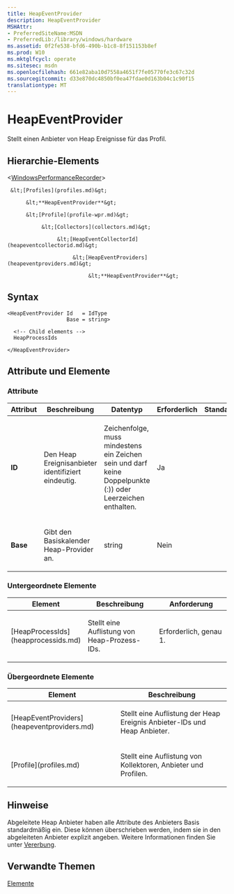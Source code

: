 ```yaml
---
title: HeapEventProvider
description: HeapEventProvider
MSHAttr:
- PreferredSiteName:MSDN
- PreferredLib:/library/windows/hardware
ms.assetid: 0f2fe538-bfd6-490b-b1c8-8f151153b8ef
ms.prod: W10
ms.mktglfcycl: operate
ms.sitesec: msdn
ms.openlocfilehash: 661e82aba10d7558a4651f7fe05770fe3c67c32d
ms.sourcegitcommit: d33e870dc4850bf0ea47fdae0d163b04c1c90f15
translationtype: MT
---
```

# <a name="heapeventprovider"></a>HeapEventProvider


Stellt einen Anbieter von Heap Ereignisse für das Profil.

## <a name="element-hierarchy"></a>Hierarchie-Elements


&lt;[WindowsPerformanceRecorder](windowsperformancerecorder.md)&gt;

     &lt;[Profiles](profiles.md)&gt;

          &lt;**HeapEventProvider**&gt;

          &lt;[Profile](profile-wpr.md)&gt;

               &lt;[Collectors](collectors.md)&gt;

                    &lt;[HeapEventCollectorId](heapeventcollectorid.md)&gt;

                         &lt;[HeapEventProviders](heapeventproviders.md)&gt;

                              &lt;**HeapEventProvider**&gt;

## <a name="syntax"></a>Syntax


``` syntax
<HeapEventProvider Id   = IdType
                   Base = string>

  <!-- Child elements -->
  HeapProcessIds

</HeapEventProvider>
```

## <a name="attributes-and-elements"></a>Attribute und Elemente


### <a name="attributes"></a>Attribute

<table>
<colgroup>
<col width="20%" />
<col width="20%" />
<col width="20%" />
<col width="20%" />
<col width="20%" />
</colgroup>
<thead>
<tr class="header">
<th>Attribut</th>
<th>Beschreibung</th>
<th>Datentyp</th>
<th>Erforderlich</th>
<th>Standard</th>
</tr>
</thead>
<tbody>
<tr class="odd">
<td><p><strong>ID</strong></p></td>
<td><p>Den Heap Ereignisanbieter identifiziert eindeutig.</p></td>
<td><p>Zeichenfolge, muss mindestens ein Zeichen sein und darf keine Doppelpunkte (:)) oder Leerzeichen enthalten.</p></td>
<td><p>Ja</p></td>
<td><p></p></td>
</tr>
<tr class="even">
<td><p><strong>Base</strong></p></td>
<td><p>Gibt den Basiskalender Heap-Provider an.</p></td>
<td><p>string</p></td>
<td><p>Nein</p></td>
<td><p></p></td>
</tr>
</tbody>
</table>

 

### <a name="child-elements"></a>Untergeordnete Elemente

<table>
<colgroup>
<col width="33%" />
<col width="33%" />
<col width="33%" />
</colgroup>
<thead>
<tr class="header">
<th>Element</th>
<th>Beschreibung</th>
<th>Anforderung</th>
</tr>
</thead>
<tbody>
<tr class="odd">
<td><p>[HeapProcessIds](heapprocessids.md)</p></td>
<td><p>Stellt eine Auflistung von Heap-Prozess-IDs.</p></td>
<td><p>Erforderlich, genau 1.</p></td>
</tr>
</tbody>
</table>

 

### <a name="parent-elements"></a>Übergeordnete Elemente

<table>
<colgroup>
<col width="50%" />
<col width="50%" />
</colgroup>
<thead>
<tr class="header">
<th>Element</th>
<th>Beschreibung</th>
</tr>
</thead>
<tbody>
<tr class="odd">
<td><p>[HeapEventProviders](heapeventproviders.md)</p></td>
<td><p>Stellt eine Auflistung der Heap Ereignis Anbieter-IDs und Heap Anbieter.</p></td>
</tr>
<tr class="even">
<td><p>[Profile](profiles.md)</p></td>
<td><p>Stellt eine Auflistung von Kollektoren, Anbieter und Profilen.</p></td>
</tr>
</tbody>
</table>

 

## <a name="remarks"></a>Hinweise


Abgeleitete Heap Anbieter haben alle Attribute des Anbieters Basis standardmäßig ein. Diese können überschrieben werden, indem sie in den abgeleiteten Anbieter explizit angeben. Weitere Informationen finden Sie unter [Vererbung](inheritance.md).

## <a name="related-topics"></a>Verwandte Themen


[Elemente](elements.md)

 

 







